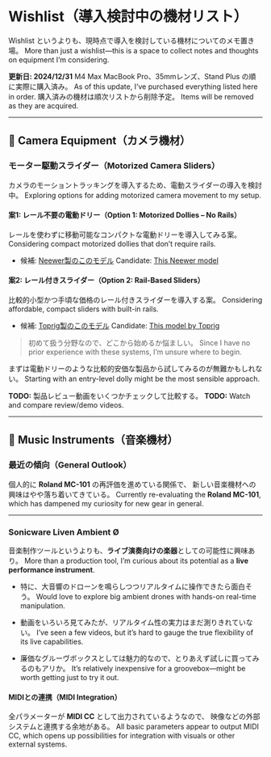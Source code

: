 # Wishlist（導入検討中の機材リスト）

Wishlist というよりも、現時点で導入を検討している機材についてのメモ置き場。
More than just a wishlist—this is a space to collect notes and thoughts on equipment I’m considering.

**更新日: 2024/12/31**
M4 Max MacBook Pro、35mmレンズ、Stand Plus の順に実際に購入済み。
As of this update, I’ve purchased everything listed here in order.
購入済みの機材は順次リストから削除予定。
Items will be removed as they are acquired.

---

## 🎥 Camera Equipment（カメラ機材）

### モーター駆動スライダー（Motorized Camera Sliders）

カメラのモーショントラッキングを導入するため、電動スライダーの導入を検討中。
Exploring options for adding motorized camera movement to my setup.

#### 案1: レール不要の電動ドリー（Option 1: Motorized Dollies – No Rails）

レールを使わずに移動可能なコンパクトな電動ドリーを導入してみる案。
Considering compact motorized dollies that don’t require rails.

* 候補: [Neewer製のこのモデル](https://neewer.com/collections/sliders/products/video-camera-supports-66600072)
  Candidate: [This Neewer model](https://neewer.com/collections/sliders/products/video-camera-supports-66600072)

#### 案2: レール付きスライダー（Option 2: Rail-Based Sliders）

比較的小型かつ手頃な価格のレール付きスライダーを導入する案。
Considering affordable, compact sliders with built-in rails.

* 候補: [Toprig製のこのモデル](https://www.amazon.co.jp/dp/B0CKYN3VGN)
  Candidate: [This model by Toprig](https://www.amazon.co.jp/dp/B0CKYN3VGN)

> 初めて扱う分野なので、どこから始めるか悩ましい。
> Since I have no prior experience with these systems, I’m unsure where to begin.

まずは電動ドリーのような比較的安価な製品から試してみるのが無難かもしれない。
Starting with an entry-level dolly might be the most sensible approach.

**TODO:** 製品レビュー動画をいくつかチェックして比較する。
**TODO:** Watch and compare review/demo videos.

---

## 🎹 Music Instruments（音楽機材）

### 最近の傾向（General Outlook）

個人的に **Roland MC-101** の再評価を進めている関係で、
新しい音楽機材への興味はやや落ち着いてきている。
Currently re-evaluating the **Roland MC-101**, which has dampened my curiosity for new gear in general.

---

### Sonicware Liven Ambient Ø

音楽制作ツールというよりも、**ライブ演奏向けの楽器**としての可能性に興味あり。
More than a production tool, I’m curious about its potential as a **live performance instrument**.

* 特に、大音響のドローンを鳴らしつつリアルタイムに操作できたら面白そう。
  Would love to explore big ambient drones with hands-on real-time manipulation.

* 動画をいろいろ見てみたが、リアルタイム性の実力はまだ測りきれていない。
  I’ve seen a few videos, but it’s hard to gauge the true flexibility of its live capabilities.

* 廉価なグルーヴボックスとしては魅力的なので、とりあえず試しに買ってみるのもアリか。
  It’s relatively inexpensive for a groovebox—might be worth getting just to try it out.

#### MIDIとの連携（MIDI Integration）

全パラメーターが **MIDI CC** として出力されているようなので、
映像などの外部システムと連携する余地がある。
All basic parameters appear to output MIDI CC, which opens up possibilities for integration with visuals or other external systems.
